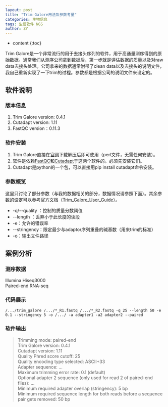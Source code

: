 ```yaml
---
layout: post
title: "Trim Galore用法及参数考量"
categories: 生物信息
tags: 生信软件 NGS
author: ZY
---
```


* content
{:toc}

Trim Galore是一个非常流行的用于去接头序列的软件，用于高通量测序得到的原始数据。通常我们从测序公司拿到数据后，第一步就是评估数据的质量以及对raw data去接头处理。公司拿来的数据通常附带了clean data以及去接头的说明文件，我自己重新实现了一下trim的过程。参数都是根据公司的说明文件来设定的。




## 软件说明

### 版本信息

1. Trim Galore version: 0.4.1
2. Cutadapt version: 1.11
3. FastQC version：0.11.3

### 软件安装

1. Trim Galore直接在[官网](http://www.bioinformatics.bbsrc.ac.uk/projects/download.html#trim_galore)下载解压后即可使用（perl文件，无需任何安装）。<br>
2. 软件是依赖[FastQC](http://www.bioinformatics.bbsrc.ac.uk/projects/fastqc/)和[Cutadapt](https://pypi.python.org/pypi/cutadapt/)于这两个软件的。必须先安装它们。
3. Cutadapt是python的一个包，可以直接用pip install cutadapt命令安装。

### 参数概览
这里只讨论了部分参数（与我的数据相关的部分，数据情况请参照下面）。其余参数的设定可以参考官方文档（[Trim_Galore_User_Guide](http://www.bioinformatics.bbsrc.ac.uk/projects/trim_galore/)）。

- -q/--quality <INT>：控制的质量分数阈值
- --length <INT>：丢弃小于此长度的读段
- -e：允许的错误率
- --stringency：限定最少与adaptor序列重叠的碱基数（用来trim的标准）
- -o：输出文件路径


## 案例分析

### 测序数据
Illumina Hiseq3000 <br> 
Paired-end RNA-seq 

### 代码展示
```
/.../trim_galore /.../*_R1.fastq /.../*_R2.fastq -q 25 --length 50 -e 0.1 --stringency 5 -o /.../ -a adapter1 -a2 adapter2 --paired
```

### 软件输出
> Trimming mode: paired-end
<br>Trim Galore version: 0.4.1
<br>Cutadapt version: 1.11
<br>Quality Phred score cutoff: 25
<br>Quality encoding type selected: ASCII+33
<br>Adapter sequence: ...
<br>Maximum trimming error rate: 0.1 (default)
<br>Optional adapter 2 sequence (only used for read 2 of paired-end files): ...
<br>Minimum required adapter overlap (stringency): 5 bp
<br>Minimum required sequence length for both reads before a sequence pair gets removed: 50 bp
